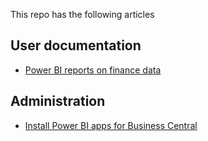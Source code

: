 This repo has the following articles

## User documentation

- [Power BI reports on finance data](./powerbi-finance.md)

## Administration

- [Install Power BI apps for Business Central](./across-powerbi-install-business-central-apps.md)
